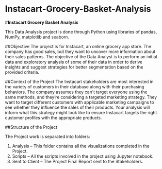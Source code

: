 # Instacart-Grocery-Basket-Analysis

#**Instacart Grocery Basket Analysis**

This Data Analysis project is done through Python using libraries of pandas, NumPy, matplotlib and seaborn.

##Objective
The project is for Instacart, an online grocery app store. The company has good sales, but they want to uncover more information about their sales patterns. The objective of the Data Analyst is to perform an initial data and exploratory analysis of some of their data in order to derive insights and suggest strategies for better segmentation based on the provided criteria.

##Context of the Project
The Instacart stakeholders are most interested in the variety of customers in their database along with their purchasing behaviors. The company assumes they can't target everyone using the same methods, and they’re considering a targeted marketing strategy. They want to target different customers with applicable marketing campaigns to see whether they influence the sales of their products. Your analysis will inform what this strategy might look like to ensure Instacart targets the right customer profiles with the appropriate products.

##Structure of the Project

The Project work is separated into folders:
1)	Analysis – This folder contains all the visualizations completed in the Project.
2)	Scripts – All the scripts involved in the project using Jupyter notebook.
3)	Sent to Client – The Project Final Report sent to the Stakeholders.
